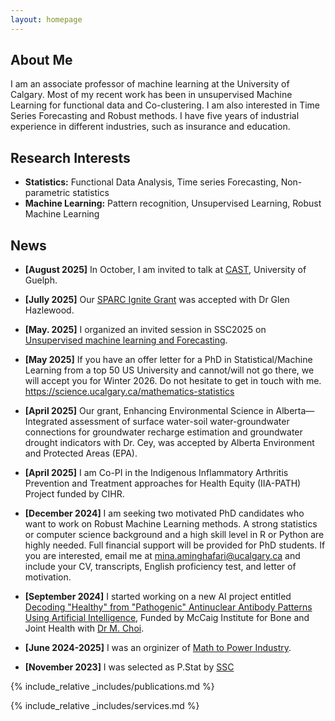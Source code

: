 ```yaml
---
layout: homepage
---
```


## About Me 

I am an associate professor of machine learning at the University of Calgary. Most of my recent work has been in unsupervised Machine Learning for functional data and Co-clustering. I am also interested in Time Series Forecasting and Robust methods. I have five years of industrial experience in different industries, such as insurance and education.

## Research Interests

- **Statistics:**  Functional Data Analysis, Time series Forecasting, Non-parametric statistics
- **Machine Learning:** Pattern recognition, Unsupervised Learning, Robust Machine Learning

## News
- **[August 2025]**
In October, I am invited to talk at [CAST](https://canssiontario.utoronto.ca/event/cast-seminar-mina-aminghafari/), University of Guelph.

- **[Jully 2025]**
Our [SPARC Ignite Grant](https://mccaig.ucalgary.ca/research/sparc) was accepted with Dr Glen Hazlewood.

- **[May. 2025]**
I organized an invited session in SSC2025 on [Unsupervised machine learning and Forecasting](https://ssc.ca/en/meeting/annual/session/unsupervised-learning-and-time-series-forecasting).


- **[May 2025]** If you have an offer letter for a PhD 
in Statistical/Machine Learning from a top 50 US University and cannot/will not go there, we will accept you for Winter 2026. Do not hesitate to get in touch with me. https://science.ucalgary.ca/mathematics-statistics

- **[April 2025]** Our grant, Enhancing Environmental Science in Alberta—Integrated assessment of surface water-soil water-groundwater connections for groundwater recharge estimation and groundwater drought indicators with Dr. Cey, was accepted by Alberta Environment and Protected Areas (EPA).

- **[April 2025]** I am Co-PI in the Indigenous Inflammatory Arthritis Prevention and Treatment approaches for Health Equity
(IIA-PATH) Project funded by CIHR.


- **[December 2024]** I am seeking two motivated PhD candidates who want to work on Robust Machine Learning methods. A strong statistics or computer science background and a high skill level in R or Python are highly needed. Full financial support will be provided for PhD students. If you are interested, email me at mina.aminghafari@ucalgary.ca and include your CV, transcripts, English proficiency test, and letter of motivation.


- **[September 2024]** I started working on a new AI project entitled [Decoding "Healthy" from "Pathogenic" Antinuclear Antibody Patterns Using Artificial Intelligence](https://mccaig.ucalgary.ca/research/sparc), Funded by McCaig Institute for Bone and Joint Health with [Dr M. Choi](https://www.ai-dx.ca).

- **[June 2024-2025]** I was an orginizer of [Math to Power Industry](https://m2pi.ca).

- **[November 2023]** I was selected as P.Stat by [SSC](https://ssc.ca/en/publications/ssc-liaison/vol-37-6-2023-12/new-accreditations)

{% include_relative _includes/publications.md %}

{% include_relative _includes/services.md %}
